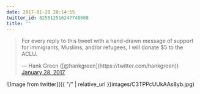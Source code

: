 ```yaml
---
date: 2017-01-28 20:14:55
twitter_id: 825512516247748608
title: ''
---
```


<blockquote class="twitter-tweet"><p lang="en" dir="ltr">For every reply to this tweet with a hand-drawn message of support for immigrants, Muslims, and/or refugees, I will donate $5 to the ACLU.</p>&mdash; Hank Green ([@hankgreen](https://twitter.com/hankgreen)) <a href="https://twitter.com/hankgreen/status/825471810183503872?ref_src=twsrc%5Etfw">January 28, 2017</a></blockquote>
<script async src="https://platform.twitter.com/widgets.js" charset="utf-8"></script>



![Image from twitter]({{ "/" | relative_url  }}images/C3TPPcUUkAAs8yb.jpg)
